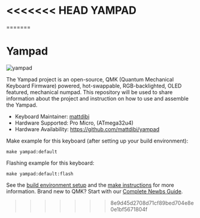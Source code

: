 <<<<<<< HEAD
YAMPAD
===
=======
# Yampad

![yampad](https://github.com/mattdibi/yampad/blob/master/img/yampad.jpg)

The Yampad project is an open-source, QMK (Quantum Mechanical Keyboard Firmware) powered, hot-swappable, RGB-backlighted, OLED featured, mechanical numpad. This repository will be used to share information about the project and instruction on how to use and assemble the Yampad.

* Keyboard Maintainer: [mattdibi](https://github.com/mattdibi)
* Hardware Supported: Pro Micro, (ATmega32u4)
* Hardware Availability: https://github.com/mattdibi/yampad

Make example for this keyboard (after setting up your build environment):

    make yampad:default

Flashing example for this keyboard:

    make yampad:default:flash

See the [build environment setup](https://docs.qmk.fm/#/getting_started_build_tools) and the [make instructions](https://docs.qmk.fm/#/getting_started_make_guide) for more information. Brand new to QMK? Start with our [Complete Newbs Guide](https://docs.qmk.fm/#/newbs).
>>>>>>> 8e9d45d2708d71cf89bed704e8e0e1bf5671804f
